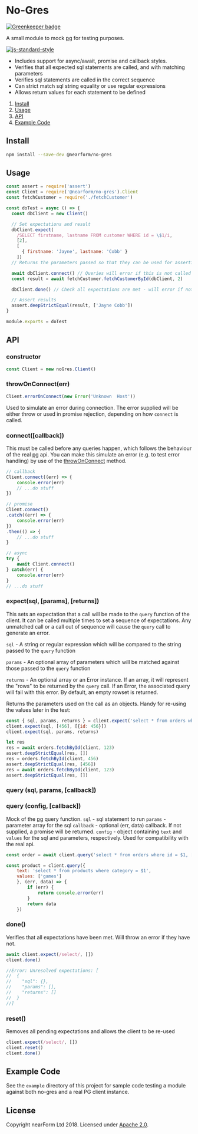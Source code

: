 # No-Gres

[![Greenkeeper badge](https://badges.greenkeeper.io/nearform/no-gres.svg)](https://greenkeeper.io/)

A small module to mock [pg](https://www.npmjs.com/package/pg) for testing purposes.

[![js-standard-style][1]][2]

* Includes support for async/await, promise and callback styles.
* Verifies that all expected sql statements are called, and with matching parameters
* Verifies sql statements are called in the correct sequence
* Can strict match sql string equality or use regular expressions
* Allows return values for each statement to be defined

1. [Install](#install)
2. [Usage](#usage)
3. [API](#API)
4. [Example Code](#Example-Code)


## Install

```sh
npm install --save-dev @nearform/no-gres
```
## Usage
```js
const assert = require('assert')
const Client = require('@nearform/no-gres').Client
const fetchCustomer = require('./fetchCustomer')

const doTest = async () => {
  const dbClient = new Client()

  // Set expectations and result
  dbClient.expect(
    /SELECT firstname, lastname FROM customer WHERE id = \$1/i,
    [2],
    [
      { firstname: 'Jayne', lastname: 'Cobb' }
    ])
  // Returns the parameters passed so that they can be used for assertions or more expecations

  await dbClient.connect() // Queries will error if this is not called first
  const result = await fetchCustomer.fetchCustomerById(dbClient, 2)

  dbClient.done() // Check all expectations are met - will error if not

  // Assert results
  assert.deepStrictEqual(result, ['Jayne Cobb'])
}

module.exports = doTest
```

## API
### constructor
```js
const Client = new noGres.Client()
```

### throwOnConnect(err)
```js
Client.errorOnConnect(new Error('Unknown  Host'))
```
Used to simulate an error during connection.  The error supplied will be either throw or used in promise rejection, depending on how `connect` is called.

### connect([callback])
This must be called before any queries happen, which follows the behaviour of the real [pg](https://www.npmjs.com/package/pg) api.  You can make this simulate an error (e.g. to test error handling) by use of the [throwOnConnect](#throwOnConnect(err)) method.
```js
// callback
Client.connect((err) => {
    console.error(err)
    // ...do stuff
})

// promise
Client.connect()
.catch((err) => {
    console.error(err)
})
.then(() => {
    // ...do stuff
}

// async
try {
    await Client.connect()
} catch(err) {
    console.error(err)
}
// ...do stuff

```

### expect(sql, [params], [returns])
This sets an expectation that a call will be made to the `query` function of the client.  It can be called multiple times to set a sequence of expectations.  Any unmatched call or a call out of sequence will cause the `query` call to generate an error.

`sql` - A string or regular expression which will be compared to the string passed to the `query` function

`params` - An optional array of parameters which will be matched against those passed to the
`query` function

`returns` - An optional array or an Error instance. If an array, it will represent the "rows" to be returned by the `query` call. If an Error, the associated query will fail with this error. By default, an empty rowset is returned.

Returns the parameters used on the call as an objects.  Handy for re-using the values later in the test:
```js
const { sql, params, returns } = client.expect('select * from orders where id = $1', [123], [])
client.expect(sql, [456], [{id: 456}])
client.expect(sql, params, returns)

let res
res = await orders.fetchById(client, 123)
assert.deepStrictEqual(res, [])
res = orders.fetchById(client, 456)
assert.deepStrictEqual(res, [456])
res = await orders.fetchById(client, 123)
assert.deepStrictEqual(res, [])

```

### query (sql, params, [callback])
### query (config, [callback])
Mock of the [pg](https://www.npmjs.com/package/pg) query function.
`sql` - sql statement to run
`params` - parameter array for the sql
`callback` - optional (err, data) callback.  If not supplied, a promise will be returned.
`config` - object containing `text` and `values` for the sql and parameters, respectively.  Used for compatibility with the real api.
```js
const order = await client.query('select * from orders where id = $1, [123])

const product = client.query({
    text: 'select * from products where category = $1',
    values: ['games']
    }, (err, data) => {
        if (err) {
            return console.error(err)
        }
        return data
    })
```

### done()
Verifies that all expectations have been met.  Will throw an error if they have not.
```js
await client.expect(/select/, [])
client.done()

//Error: Unresolved expectations: [
//  {
//    "sql": {},
//    "params": [],
//    "returns": []
//  }
//]

```

### reset()
Removes all pending expectations and allows the client to be re-used
```js
client.expect(/select/, [])
client.reset()
client.done()
```

## Example Code
See the `example` directory of this project for sample code testing a module against both no-gres and a real PG client instance.

## License

Copyright nearForm Ltd 2018. Licensed under [Apache 2.0][license].

[1]: https://img.shields.io/badge/code%20style-standard-brightgreen.svg?style=flat-square
[2]: https://github.com/feross/standard
[license]: ./LICENSE
